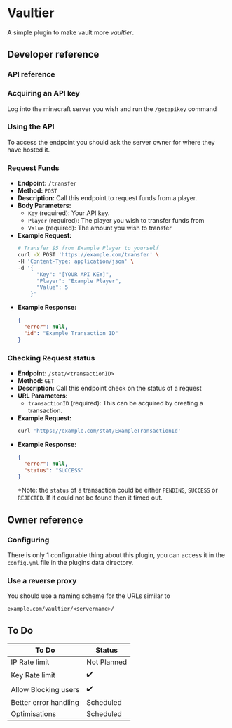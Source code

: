 # Vaultier
A simple plugin to make vault more *vaultier*.

## Developer reference

### API reference

### Acquiring an API key

Log into the minecraft server you wish and run the `/getapikey` command

### Using the API

To access the endpoint you should ask the server owner for where they have hosted it.

### Request Funds

- **Endpoint:** `/transfer`
- **Method:** `POST`
- **Description:** Call this endpoint to request funds from a player.
- **Body Parameters:**
  - `Key` (required): Your API key.
  - `Player` (required): The player you wish to transfer funds from
  - `Value` (required): The amount you wish to transfer
- **Example Request:**
  ```bash
  # Transfer $5 from Example Player to yourself
  curl -X POST 'https://example.com/transfer' \
  -H 'Content-Type: application/json' \
  -d '{
        "Key": "[YOUR API KEY]",
        "Player": "Example Player",
        "Value": 5
      }'
  ```
- **Example Response:**
  ```json
  {
    "error": null,
    "id": "Example Transaction ID"
  }
  ```

### Checking Request status

- **Endpoint:** `/stat/<transactionID>`
- **Method:** `GET`
- **Description:** Call this endpoint check on the status of a request
- **URL Parameters:**
  - `transactionID` (required): This can be acquired by creating a transaction.
- **Example Request:**
  ```bash
  curl 'https://example.com/stat/ExampleTransactionId'
  ```
- **Example Response:**
  ```json
  {
    "error": null,
    "status": "SUCCESS"
  }
  ```
  *Note: the `status` of a transaction could be either `PENDING`, `SUCCESS` or `REJECTED`. If it could not be found then it timed out.
## Owner reference

### Configuring

There is only 1 configurable thing about this plugin, you can access it in the `config.yml` file in the plugins data directory.

### Use a reverse proxy

You should use a naming scheme for the URLs similar to
```
example.com/vaultier/<servername>/
```

## To Do

| To Do                 | Status      |
|-----------------------|-------------|
| IP Rate limit         | Not Planned |
| Key Rate limit        | ✔️          |
| Allow Blocking users  | ✔️          |
| Better error handling | Scheduled   |
| Optimisations         | Scheduled   |